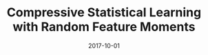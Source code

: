 ---
authors: "Rémi Gribonval, Gilles Blanchard, Nicolas Keriven, Yann Traonmilin"
title: "Compressive Statistical Learning with Random Feature Moments"
collection: preprint
date: 2017-10-01
venue: 'arXiv Preprint'
paperurl: 'https://arxiv.org/abs/1706.07180'
---